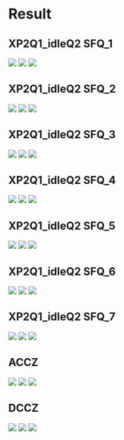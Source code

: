# Result
## XP2Q1_idleQ2 SFQ_1
![](./example/X2PQ1_idleQ2_SFQ/uncoherent/1/X2PQ1_idleQ2_signal.png)
![](./example/X2PQ1_idleQ2_SFQ/uncoherent/1/X2PQ1_idleQ2_SFQ.png)
![](./example/X2PQ1_idleQ2_SFQ/uncoherent/1/X2PQ1_idleQ2_SFQ_result.PNG)
## XP2Q1_idleQ2 SFQ_2
![](./example/X2PQ1_idleQ2_SFQ/uncoherent/2/X2PQ1_idleQ2_signal.png)
![](./example/X2PQ1_idleQ2_SFQ/uncoherent/2/X2PQ1_idleQ2_SFQ.png)
![](./example/X2PQ1_idleQ2_SFQ/uncoherent/2/X2PQ1_idleQ2_SFQ_result.PNG)
## XP2Q1_idleQ2 SFQ_3
![](./example/X2PQ1_idleQ2_SFQ/uncoherent/3/X2PQ1_idleQ2_signal.png)
![](./example/X2PQ1_idleQ2_SFQ/uncoherent/3/X2PQ1_idleQ2_SFQ.png)
![](./example/X2PQ1_idleQ2_SFQ/uncoherent/3/X2PQ1_idleQ2_SFQ_result.PNG)
## XP2Q1_idleQ2 SFQ_4
![](./example/X2PQ1_idleQ2_SFQ/uncoherent/4/X2PQ1_idleQ2_signal.png)
![](./example/X2PQ1_idleQ2_SFQ/uncoherent/4/X2PQ1_idleQ2_SFQ.png)
![](./example/X2PQ1_idleQ2_SFQ/uncoherent/4/X2PQ1_idleQ2_SFQ_result.PNG)
## XP2Q1_idleQ2 SFQ_5
![](./example/X2PQ1_idleQ2_SFQ/uncoherent/5/X2PQ1_idleQ2_signal.png)
![](./example/X2PQ1_idleQ2_SFQ/uncoherent/5/X2PQ1_idleQ2_SFQ.png)
![](./example/X2PQ1_idleQ2_SFQ/uncoherent/5/X2PQ1_idleQ2_SFQ_result.png)
## XP2Q1_idleQ2 SFQ_6
![](./example/X2PQ1_idleQ2_SFQ/uncoherent/6/X2PQ1_idleQ2_signal.png)
![](./example/X2PQ1_idleQ2_SFQ/uncoherent/6/X2PQ1_idleQ2_SFQ.png)
![](./example/X2PQ1_idleQ2_SFQ/uncoherent/6/X2PQ1_idleQ2_SFQ_result.png)
## XP2Q1_idleQ2 SFQ_7
![](./example/X2PQ1_idleQ2_SFQ/uncoherent/7/X2PQ1_idleQ2_signal.png)
![](./example/X2PQ1_idleQ2_SFQ/uncoherent/7/X2PQ1_idleQ2_SFQ.png)
![](./example/X2PQ1_idleQ2_SFQ/uncoherent/7/X2PQ1_idleQ2_SFQ_result.png)
## ACCZ
![](./example/ACCZ/ACCZ_signal.png)
![](./example/ACCZ/ACCZ.png)
![](./example/ACCZ/ACCZ_result.png)
## DCCZ
![](./example/DCCZ/DCCZ_signal.png)
![](./example/DCCZ/DCCZ.png)
![](./example/DCCZ/DCCZ_result.png)
